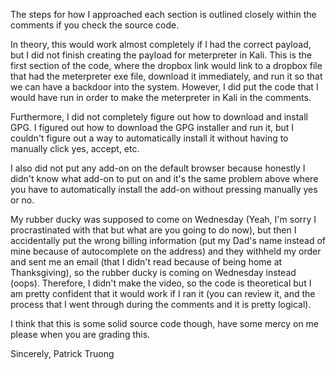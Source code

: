 The steps for how I approached each section is outlined closely within the comments if you check the source code.

In theory, this would work almost completely if I had the correct payload, but I did not finish creating the payload for
meterpreter in Kali. This is the first section of the code, where the dropbox link would link to a dropbox file that
had the meterpreter exe file, download it immediately, and run it so that we can have a backdoor into the system. However,
I did put the code that I would have run in order to make the meterpreter in Kali in the comments.

Furthermore, I did not completely figure out how to download and install GPG. I figured out how to download the GPG installer 
and run it, but I couldn't figure out a way to automatically install it without having to manually click yes, accept, etc.

I also did not put any add-on on the default browser because honestly I didn't know what add-on to put on and it's the same
problem above where you have to automatically install the add-on without pressing manually yes or no. 

My rubber ducky was supposed to come on Wednesday (Yeah, I'm sorry I procrastinated with that but what are you going to do now),
but then I accidentally put the wrong billing information (put my Dad's name instead of mine because of autocomplete on the address) 
and they withheld my order and sent me an email (that I didn't read because of being home at Thanksgiving), so the rubber ducky is coming
on Wednesday instead (oops). Therefore, I didn't make the video, so the code is theoretical but I am pretty confident that it would 
work if I ran it (you can review it, and the process that I went through during the comments and it is pretty logical).

I think that this is some solid source code though, have some mercy on me please when you are grading this.

Sincerely,
Patrick Truong

